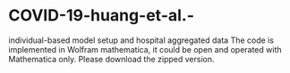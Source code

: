 # COVID-19-huang-et-al.-
individual-based model setup and hospital aggregated data
The code is implemented in Wolfram mathematica, it could be open and operated with Mathematica only. Please download the zipped version.
